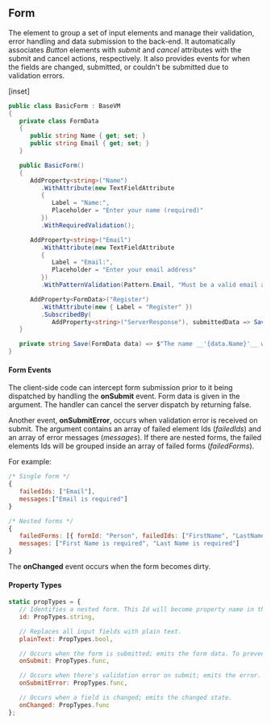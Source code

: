 ﻿## Form

The element to group a set of input elements and manage their validation, error handling and data submission to the back-end.  It automatically associates _Button_ elements with _submit_ and _cancel_ attributes with the submit and cancel actions, respectively.  It also provides events for when the fields are changed, submitted, or couldn't be submitted due to validation errors. 

[inset]

```csharp
public class BasicForm : BaseVM
{
   private class FormData
   {
      public string Name { get; set; }
      public string Email { get; set; }
   }

   public BasicForm()
   {
      AddProperty<string>("Name")
         .WithAttribute(new TextFieldAttribute
         {
            Label = "Name:",
            Placeholder = "Enter your name (required)"
         })
         .WithRequiredValidation();

      AddProperty<string>("Email")
         .WithAttribute(new TextFieldAttribute
         { 
            Label = "Email:", 
            Placeholder = "Enter your email address" 
         })
         .WithPatternValidation(Pattern.Email, "Must be a valid email address.");

      AddProperty<FormData>("Register")
         .WithAttribute(new { Label = "Register" })
         .SubscribedBy(
            AddProperty<string>("ServerResponse"), submittedData => Save(submittedData));
   }

   private string Save(FormData data) => $"The name __'{data.Name}'__ with email '{data.Email}' was registered.";
}
```

#### Form Events

The client-side code can intercept form submission prior to it being dispatched by handling the __onSubmit__ event.  Form data is given in the argument.  The handler can cancel the server dispatch by returning false.

Another event, __onSubmitError__, occurs when validation error is received on submit. The argument contains an array of failed element Ids (_failedIds_) and an array of error messages (_messages_).  If there are nested forms, the failed elements Ids will be grouped inside an array of failed forms (_failedForms_). 

For example:

```jsx
/* Single form */
{ 
   failedIds: ["Email"], 
   messages:["Email is required"] 
}

/* Nested forms */
{ 
   failedForms: [{ formId: "Person", failedIds: ["FirstName", "LastName"] }], 
   messages: ["First Name is required", "Last Name is required"]
}
```

The __onChanged__ event occurs when the form becomes dirty.

#### Property Types

```jsx
static propTypes = {
   // Identifies a nested form. This Id will become property name in the master form data.
   id: PropTypes.string,

   // Replaces all input fields with plain text.
   plainText: PropTypes.bool,

   // Occurs when the form is submitted; emits the form data. To prevent server dispatch, return false.
   onSubmit: PropTypes.func,

   // Occurs when there's validation error on submit; emits the error.
   onSubmitError: PropTypes.func,

   // Occurs when a field is changed; emits the changed state.
   onChanged: PropTypes.func
};
```